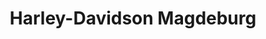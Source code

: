 ---
title: "Harley-Davidson Magdeburg"
url: /magdeburg/harley-davidson-magdeburg/
shop: Motorrad
---